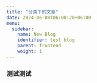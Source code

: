 ```yaml
---
title: "分类下的文章"
date: 2024-06-08T06:00:20+06:00
menu:
  sidebar:
    name: New Blog
    identifier: test blog
    parent: frontend
    weight: 1
---
```

### 测试测试
